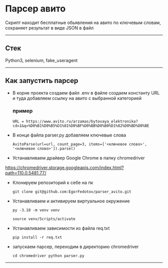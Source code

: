
# Парсер авито
Скрипт находит бесплатные обьявления на авито  по ключевым словам, сохраняет результат в виде JSON в файл
***

## Стек
Python3, selenium, fake_useragent
***

## Как запустить парсер
* В корне проекта создаем файл .env в файле создаем константу URL и туда добавляем ссылку на авито с выбранной категорией
    
    ### пример
	`
	URL = https://www.avito.ru/arzamas/bytovaya_elektronika?cd=1&q=%D0%B1%D0%B5%D1%81%D0%BF%D0%BB%D0%B0%D1%82%D0%BD%D0%BE
	`

* В  конце файла parser.py добавляем ключевые слова

    `
    AvitoParse(url=url, count_page=3, items=['<ключевое слово>', '<ключевое слово>']).parse()
    `

* Устанавливаем драйвер Google Chrome в папку chromedriver

https://chromedriver.storage.googleapis.com/index.html?path=110.0.5481.77/


* Клонируем репозиторий к себе на пк

    `
    git clone git@github.com:EgorFedotov/parser_avito.git
    `


* Устанавливаем и активируем виртуальное окружение  

	`
    py -3.10 -m venv venv
    `

    `
    source venv/Scripts/activate
    `
   
   
* Устанавливаем зависимости из файла req.txt
 
	`
    pip install -r req.txt
    `
 


* запускаем парсер, переходим в директорию chromedriver

    `
    cd chromedriver
	python parser.py
    `
***
